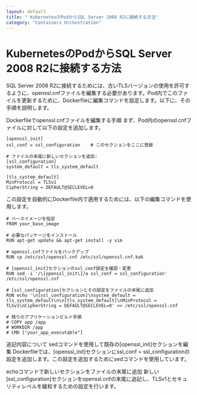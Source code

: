 ```yaml
---
layout: default
title: " KubernetesのPodからSQL Server 2008 R2に接続する方法"
category: "Containers Orchestration"
---
```

# KubernetesのPodからSQL Server 2008 R2に接続する方法
SQL Server 2008 R2に接続するためには、古いTLSバージョンの使用を許可するように、openssl.cnfファイルを編集する必要があります。Pod内でこのファイルを更新するために、Dockerfileに編集コマンドを設定します。以下に、その手順を説明します。

Dockerfileでopenssl.cnfファイルを編集する手順
まず、Pod内のopenssl.cnfファイルに対して以下の設定を追加します。

```
[openssl_init]
ssl_conf = ssl_configuration    # このセクションをここに登録

# ファイルの末尾に新しいセクションを追加:
[ssl_configuration]
system_default = tls_system_default

[tls_system_default]
MinProtocol = TLSv1
CipherString = DEFAULT@SECLEVEL=0
```

この設定を自動的にDockerfile内で適用するためには、以下の編集コマンドを使用します。

```
# ベースイメージを指定
FROM your_base_image

# 必要なパッケージをインストール
RUN apt-get update && apt-get install -y vim

# openssl.cnfファイルをバックアップ
RUN cp /etc/ssl/openssl.cnf /etc/ssl/openssl.cnf.bak

# [openssl_init]セクションのssl_conf設定を確認・変更
RUN sed -i '/\[openssl_init\]/a ssl_conf = ssl_configuration' /etc/ssl/openssl.cnf

# [ssl_configuration]セクションとその設定をファイルの末尾に追加
RUN echo '\n[ssl_configuration]\nsystem_default = tls_system_default\n\n[tls_system_default]\nMinProtocol = TLSv1\nCipherString = DEFAULT@SECLEVEL=0' >> /etc/ssl/openssl.cnf

# 残りのアプリケーションビルド手順
# COPY app /app
# WORKDIR /app
# CMD ["your_app_executable"]
```

追記内容について
sedコマンドを使用して既存の[openssl_init]セクションを編集
Dockerfileでは、[openssl_init]セクションにssl_conf = ssl_configurationの設定を追加します。この設定を追加するためにsedコマンドを使用しています。

echoコマンドで新しいセクションをファイルの末尾に追加
新しい[ssl_configuration]セクションをopenssl.cnfの末尾に追記し、TLSv1とセキュリティレベルを緩和するための設定を行います。
